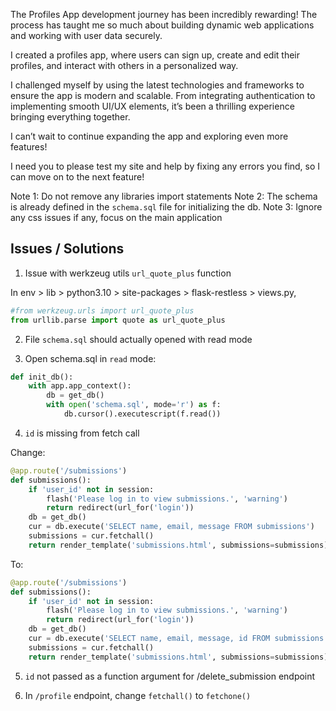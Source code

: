 The Profiles App development journey has been incredibly rewarding! The process has taught me so much about building dynamic web applications and working with user data securely.

I created a profiles app, where users can sign up, create and edit their profiles, and interact with others in a personalized way.

I challenged myself by using the latest technologies and frameworks to ensure the app is modern and scalable. 
From integrating authentication to implementing smooth UI/UX elements, it’s been a thrilling experience bringing everything together.

I can’t wait to continue expanding the app and exploring even more features!

I need you to please test my site and help by fixing any errors you find, so I can move on to the next feature!

Note 1: Do not remove any libraries import statements
Note 2: The schema is already defined in the `schema.sql` file for initializing the db.
Note 3: Ignore any css issues if any, focus on the main application

## Issues / Solutions

1. Issue with werkzeug utils `url_quote_plus` function

In env > lib > python3.10 > site-packages > flask-restless > views.py,
```py
#from werkzeug.urls import url_quote_plus
from urllib.parse import quote as url_quote_plus
```

2. File `schema.sql` should actually opened with read mode

3. Open schema.sql in `read` mode:
```py
def init_db():
    with app.app_context():
        db = get_db()
        with open('schema.sql', mode='r') as f:
            db.cursor().executescript(f.read())
```
4. `id` is missing from fetch call

Change:

```py
@app.route('/submissions')
def submissions():
    if 'user_id' not in session:
        flash('Please log in to view submissions.', 'warning')
        return redirect(url_for('login'))
    db = get_db()
    cur = db.execute('SELECT name, email, message FROM submissions')
    submissions = cur.fetchall()
    return render_template('submissions.html', submissions=submissions)
```

To:

```py
@app.route('/submissions')
def submissions():
    if 'user_id' not in session:
        flash('Please log in to view submissions.', 'warning')
        return redirect(url_for('login'))
    db = get_db()
    cur = db.execute('SELECT name, email, message, id FROM submissions')
    submissions = cur.fetchall()
    return render_template('submissions.html', submissions=submissions)
```
5. `id` not passed as a function argument for /delete_submission endpoint

6. In `/profile` endpoint, change `fetchall()` to `fetchone()`
